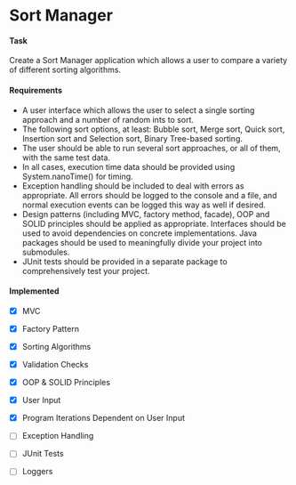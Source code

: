 # Sort Manager

#### Task

Create a Sort Manager application which allows a user to compare a variety of different sorting algorithms.

#### Requirements

* A user interface which allows the user to select a single sorting approach and a number of random ints to sort.
* The following sort options, at least: Bubble sort, Merge sort, Quick sort, Insertion sort and Selection sort, Binary Tree-based sorting.
* The user should be able to run several sort approaches, or all of them, with the same test data.
* In all cases, execution time data should be provided using System.nanoTime() for timing.
* Exception handling should be included to deal with errors as appropriate. All errors should be logged to the console and a file, and normal execution events can be logged this way as well if desired.
* Design patterns (including MVC, factory method, facade), OOP and SOLID principles should be applied as appropriate. Interfaces should be used to avoid dependencies on concrete implementations. Java packages should be used to meaningfully divide your project into submodules.
* JUnit tests should be provided in a separate package to comprehensively test your project.

#### Implemented
- [x] MVC

- [x] Factory Pattern

- [x] Sorting Algorithms

- [x] Validation Checks

- [x] OOP & SOLID Principles

- [x] User Input

- [x] Program Iterations Dependent on User Input

- [ ] Exception Handling

- [ ] JUnit Tests

- [ ] Loggers
